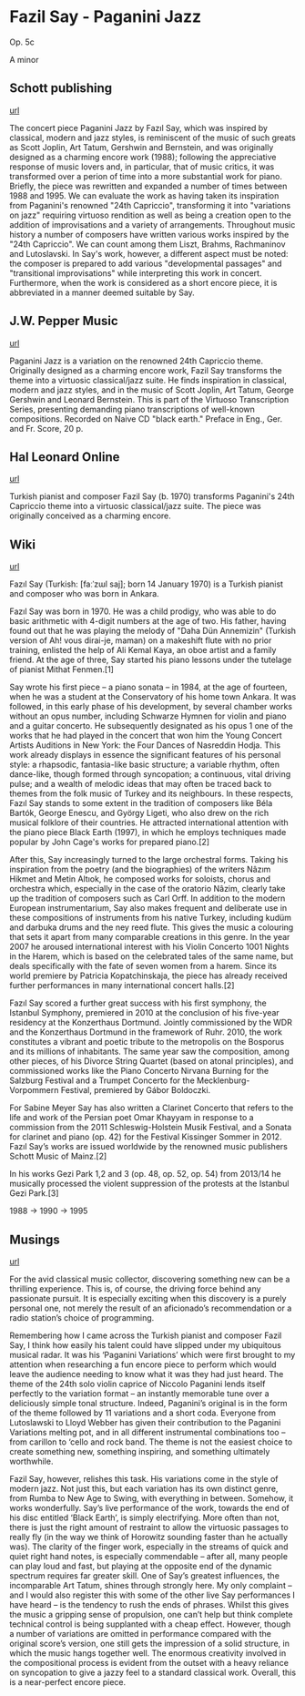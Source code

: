 # Fazil Say - Paganini Jazz
Op. 5c

A minor

## Schott publishing
[url](https://en.schott-music.com/shop/paganini-jazz-no227907.html)

The concert piece Paganini Jazz by Fazıl Say, which was inspired by classical, modern and jazz styles, is reminiscent of the music of such greats as Scott Joplin, Art Tatum, Gershwin and Bernstein, and was originally designed as a charming encore work (1988); following the appreciative response of music lovers and, in particular, that of music critics, it was transformed over a perion of time into a more substantial work for piano. Briefly, the piece was rewritten and expanded a number of times between 1988 and 1995. We can evaluate the work as having taken its inspiration from Paganini's renowned "24th Capriccio", transforming it into "variations on jazz" requiring virtuoso rendition as well as being a creation open to the addition of improvisations and a variety of arrangements.
Throughout music history a number of composers have written various works inspired by the "24th Capriccio". We can count among them Liszt, Brahms, Rachmaninov and Lutoslavski. In Say's work, however, a different aspect must be noted: the composer is prepared to add various "developmental passages" and "transitional improvisations" while interpreting this work in concert. Furthermore, when the work is considered as a short encore piece, it is abbreviated in a manner deemed suitable by Say. 

## J.W. Pepper Music
[url](https://www.jwpepper.com/Paganini-Jazz/10054076.item#/submit)

Paganini Jazz is a variation on the renowned 24th Capriccio theme. Originally designed as a charming encore work, Fazil Say transforms the theme into a virtuosic classical/jazz suite. He finds inspiration in classical, modern and jazz styles, and in the music of Scott Joplin, Art Tatum, George Gershwin and Leonard Bernstein. This is part of the Virtuoso Transcription Series, presenting demanding piano transcriptions of well-known compositions. Recorded on Naive CD "black earth."
Preface in Eng., Ger. and Fr. Score, 20 p. 

## Hal Leonard Online
[url](https://www.halleonard.com/product/viewproduct.action?itemid=49016162&subsiteid=68)

Turkish pianist and composer Fazil Say (b. 1970) transforms Paganini's 24th Capriccio theme into a virtuosic classical/jazz suite. The piece was originally conceived as a charming encore. 

## Wiki
[url](https://en.wikipedia.org/wiki/Faz%C4%B1l_Say)

Fazıl Say (Turkish: [faːˈzɯl saj]; born 14 January 1970) is a Turkish pianist and composer who was born in Ankara. 

Fazıl Say was born in 1970. He was a child prodigy, who was able to do basic arithmetic with 4-digit numbers at the age of two. His father, having found out that he was playing the melody of "Daha Dün Annemizin" (Turkish version of Ah! vous dirai-je, maman) on a makeshift flute with no prior training, enlisted the help of Ali Kemal Kaya, an oboe artist and a family friend. At the age of three, Say started his piano lessons under the tutelage of pianist Mithat Fenmen.[1]

Say wrote his first piece – a piano sonata – in 1984, at the age of fourteen, when he was a student at the Conservatory of his home town Ankara. It was followed, in this early phase of his development, by several chamber works without an opus number, including Schwarze Hymnen for violin and piano and a guitar concerto. He subsequently designated as his opus 1 one of the works that he had played in the concert that won him the Young Concert Artists Auditions in New York: the Four
Dances of Nasreddin Hodja. This work already displays in essence the significant features of his personal style: a rhapsodic, fantasia-like basic structure; a variable rhythm, often dance-like, though formed through syncopation; a continuous, vital driving pulse; and a wealth of melodic ideas that may often be traced back to themes from the folk music of Turkey and its neighbours. In these respects, Fazıl Say stands to some extent in the tradition of composers like Béla Bartók, George
Enescu, and György Ligeti, who also drew on the rich musical folklore of their countries. He attracted international attention with the piano piece Black Earth (1997), in which he employs techniques made popular by John Cage's works for prepared piano.[2]

After this, Say increasingly turned to the large orchestral forms. Taking his inspiration from the poetry (and the biographies) of the writers Nâzım Hikmet and Metin Altıok, he composed works for soloists, chorus and orchestra which, especially in the case of the oratorio Nâzim, clearly take up the tradition of composers such as Carl Orff. In addition to the modern European instrumentarium, Say also makes frequent and deliberate use in these compositions of instruments from his native
Turkey, including kudüm and darbuka drums and the ney reed flute. This gives the music a colouring that sets it apart from many comparable creations in this genre. In the year 2007 he aroused international interest with his Violin Concerto 1001 Nights in the Harem, which is based on the celebrated tales of the same name, but deals specifically with the fate of seven women from a harem. Since its world premiere by Patricia Kopatchinskaja, the piece has already received further
performances in many international concert halls.[2]

Fazıl Say scored a further great success with his first symphony, the Istanbul Symphony, premiered in 2010 at the conclusion of his five-year residency at the Konzerthaus Dortmund. Jointly commissioned by the WDR and the Konzerthaus Dortmund in the framework of Ruhr. 2010, the work constitutes a vibrant and poetic tribute to the metropolis on the Bosporus and its millions of inhabitants. The same year saw the composition, among other pieces, of his Divorce String Quartet
(based on atonal principles), and commissioned works like the Piano Concerto Nirvana Burning for the Salzburg Festival and a Trumpet Concerto for the Mecklenburg-Vorpommern Festival, premiered by Gábor Boldoczki.

For Sabine Meyer Say has also written a Clarinet Concerto that refers to the life and work of the Persian poet Omar Khayyam in response to a commission from the 2011 Schleswig-Holstein Musik Festival, and a Sonata for clarinet and piano (op. 42) for the Festival Kissinger Sommer in 2012. Fazıl Say’s works are issued worldwide by the renowned music publishers Schott Music of Mainz.[2]

In his works Gezi Park 1,2 and 3 (op. 48, op. 52, op. 54) from 2013/14 he musically processed the violent suppression of the protests at the Istanbul Gezi Park.[3] 

1988 -> 1990 -> 1995

## Musings
[url](https://edcohen.wordpress.com/2007/09/03/cd-review-black-earth-fazil-say/)

For the avid classical music collector, discovering something new can be a thrilling experience. This is, of course, the driving force behind any passionate pursuit. It is especially exciting when this discovery is a purely personal one, not merely the result of an aficionado’s recommendation or a radio station’s choice of programming.

Remembering how I came across the Turkish pianist and composer Fazil Say, I think how easily his talent could have slipped under my ubiquitous musical radar. It was his ‘Paganini Variations’ which were first brought to my attention when researching a fun encore piece to perform which would leave the audience needing to know what it was they had just heard. The theme of the 24th solo violin caprice of Niccolo Paganini lends itself perfectly to the variation format – an instantly
memorable tune over a deliciously simple tonal structure. Indeed, Paganini’s original is in the form of the theme followed by 11 variations and a short coda. Everyone from Lutoslawski to Lloyd Webber has given their contribution to the Paganini Variations melting pot, and in all different instrumental combinations too – from carillon to ‘cello and rock band. The theme is not the easiest choice to create something new, something inspiring, and something ultimately worthwhile.

Fazil Say, however, relishes this task. His variations come in the style of modern jazz. Not just this, but each variation has its own distinct genre, from Rumba to New Age to Swing, with everything in between. Somehow, it works wonderfully. Say’s live performance of the work, towards the end of his disc entitled ‘Black Earth’, is simply electrifying. More often than not, there is just the right amount of restraint to allow the virtuosic passages to really fly (in the way we think of Horowitz
sounding faster than he actually was). The clarity of the finger work, especially in the streams of quick and quiet right hand notes, is especially commendable – after all, many people can play loud and fast, but playing at the opposite end of the dynamic spectrum requires far greater skill. One of Say’s greatest influences, the incomparable Art Tatum, shines through strongly here. My only complaint – and I would also register this with some of the other live Say performances I have
heard – is the tendency to rush the ends of phrases. Whilst this gives the music a gripping sense of propulsion, one can’t help but think complete technical control is being supplanted with a cheap effect. However, though a number of variations are omitted in performance compared with the original score’s version, one still gets the impression of a solid structure, in which the music hangs together well. The enormous creativity involved in the compositional process is evident from the
outset with a heavy reliance on syncopation to give a jazzy feel to a standard classical work. Overall, this is a near-perfect encore piece. 
